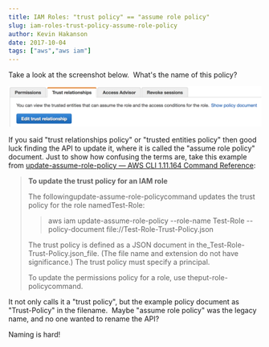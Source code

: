 ```yaml
---
title: IAM Roles: "trust policy" == "assume role policy"
slug: iam-roles-trust-policy-assume-role-policy
author: Kevin Hakanson
date: 2017-10-04
tags: ["aws","aws iam"]
---
```

Take a look at the screenshot below.  What's the name of this policy?

[!["Trust relationships" tab](images/pastedImage_4.png)](images/pastedImage_4.png)

If you said "trust relationships policy" or "trusted entities policy" then good luck finding the API to update it, where it is called the "assume role policy" document. Just to show how confusing the terms are, take this example from [update-assume-role-policy — AWS CLI 1.11.164 Command Reference](http://docs.aws.amazon.com/cli/latest/reference/iam/update-assume-role-policy.html):

> **To update the trust policy for an IAM role**
>
> The followingupdate-assume-role-policycommand updates the trust policy for the role namedTest-Role:
>
> > aws iam update-assume-role-policy --role-name Test-Role --policy-document file://Test-Role-Trust-Policy.json
>
> The trust policy is defined as a JSON document in the_Test-Role-Trust-Policy.json_file. (The file name and extension do not have significance.) The trust policy must specify a principal.
>
> To update the permissions policy for a role, use theput-role-policycommand.

It not only calls it a "trust policy", but the example policy document as "Trust-Policy" in the filename.  Maybe "assume role policy" was the legacy name, and no one wanted to rename the API?

Naming is hard!